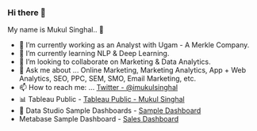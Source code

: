 ### Hi there 👋

My name is Mukul Singhal.. 👦

- 🔭 I’m currently working as an Analyst with Ugam - A Merkle Company. 
- 🌱 I’m currently learning NLP & Deep Learning.
- 🙌 I’m looking to collaborate on Marketing & Data Analytics.
- 💬 Ask me about ... Online Marketing, Marketing Analytics, App + Web Analytics, SEO, PPC, SEM, SMO, Email Marketing, etc.
- 📫 How to reach me: ... [Twitter - @imukulsinghal](https://twitter.com/imukul_singhal)
- 📊 Tableau Public - [Tableau Public - Mukul Singhal](https://public.tableau.com/profile/mukul.singhal)
- 🌈 Data Studio Sample Dashboards - [Sample Dashboard](https://datastudio.google.com/u/0/reporting/8fb66165-9c31-44c6-aa96-797cfaca963b/page/8mI1B)
- Metabase Sample Dashboard - [Sales Dashboard](http://localhost:3000/public/dashboard/e819c2b5-f104-4148-80bc-c64db818ff97)

<!-- <img src = 'https://github-readme-stats.vercel.app/api?username=mukulsinghal001&&show_icons=true&title_color=ffffff&icon_color=bb2acf&text_color=daf7dc&bg_color=151515'> -->
